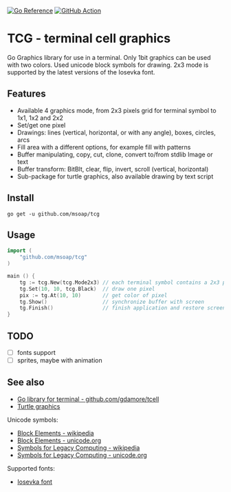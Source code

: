 [![Go Reference](https://pkg.go.dev/badge/github.com/msoap/tcg.svg)](https://pkg.go.dev/github.com/msoap/tcg)
[![GitHub Action](https://github.com/msoap/tcg/actions/workflows/go.yml/badge.svg)](https://github.com/msoap/tcg/actions/workflows/go.yml)

# TCG - terminal cell graphics

Go Graphics library for use in a terminal. Only 1bit graphics can be used with two colors. Used unicode block symbols for drawing. 2x3 mode is supported by the latest versions of the Iosevka font.

## Features

  * Available 4 graphics mode, from 2x3 pixels grid for terminal symbol to 1x1, 1x2 and 2x2
  * Set/get one pixel
  * Drawings: lines (vertical, horizontal, or with any angle), boxes, circles, arcs
  * Fill area with a different options, for example fill with patterns
  * Buffer manipulating, copy, cut, clone, convert to/from stdlib Image or text
  * Buffer transform: BitBlt, clear, flip, invert, scroll (vertical, horizontal)
  * Sub-package for turtle graphics, also available drawing by text script

## Install

    go get -u github.com/msoap/tcg

## Usage

```go
import (
    "github.com/msoap/tcg"
)

main () {
    tg := tcg.New(tcg.Mode2x3) // each terminal symbol contains a 2x3 pixels grid, also you can use 1x1, 1x2, and 2x2 modes
    tg.Set(10, 10, tcg.Black)  // draw one pixel
    pix := tg.At(10, 10)       // get color of pixel
    tg.Show()                  // synchronize buffer with screen
    tg.Finish()                // finish application and restore screen
}
```

## TODO

  * [ ] fonts support
  * [ ] sprites, maybe with animation

## See also

  * [Go library for terminal - github.com/gdamore/tcell](https://github.com/gdamore/tcell/)
  * [Turtle graphics](https://en.wikipedia.org/wiki/Turtle_graphics)

Unicode symbols:

  * [Block Elements - wikipedia](https://en.wikipedia.org/wiki/Block_Elements)
  * [Block Elements - unicode.org](https://www.unicode.org/charts/PDF/U2580.pdf)
  * [Symbols for Legacy Computing - wikipedia](https://en.wikipedia.org/wiki/Symbols_for_Legacy_Computing)
  * [Symbols for Legacy Computing - unicode.org](http://unicode.org/charts/PDF/U1FB00.pdf)

Supported fonts:

  * [Iosevka font](https://github.com/be5invis/Iosevka)
